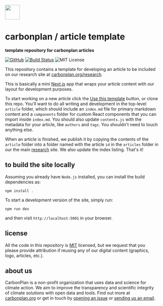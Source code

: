 <img
  src='https://carbonplan-assets.s3.amazonaws.com/monogram/dark-small.png'
  height='48'
/>

# carbonplan / article template

**template repository for carbonplan articles**

[![GitHub][github-badge]][github]
[![Build Status]][actions]
![MIT License][]

[github]: https://github.com/carbonplan/article-template
[github-badge]: https://badgen.net/badge/-/github?icon=github&label
[build status]: https://github.com/carbonplan/article-template/actions/workflows/main.yml/badge.svg
[actions]: https://github.com/carbonplan/article-template/actions/workflows/main.yaml
[mit license]: https://badgen.net/badge/license/MIT/blue

This repository contains a template for developing an article to be included on our research site at [carbonplan.org/research](https://carbonplan.org/research).

This is basically a mini [Next.js](https://nextjs.org/) app that wraps your article content with our layout for development purposes.

To start working on a new article click the [Use this template](https://github.com/carbonplan/article-template/generate) button, or clone this repo. You'll want to do all writing and development in the top-level `article` folder, which should include an `index.md` file for primary markdown content and a `components` folder for custom React components that you can import inside `index.md`. You should also update `contents.js` with the metadata for your article, like `authors` and `tags`. You shouldn't need to touch anything else.

When an article is finished, we publish it by copying the contents of the `article` folder into a folder named with the article `id` in the `articles` folder in our the main [research](https://github.org/carbonplan/research) site. We also update the index listing. That's it!

## to build the site locally

Assuming you already have `Node.js` installed, you can install the build dependencies as:

```shell
npm install .
```

To start a development version of the site, simply run:

```shell
npm run dev
```

and then visit `http://localhost:5001` in your browser.

## license

All the code in this repository is [MIT](https://choosealicense.com/licenses/mit/) licensed, but we request that you please provide attribution if reusing any of our digital content (graphics, logo, articles, etc.).

## about us

CarbonPlan is a non-profit organization that uses data and science for climate action. We aim to improve the transparency and scientific integrity of climate solutions with open data and tools. Find out more at [carbonplan.org](https://carbonplan.org/) or get in touch by [opening an issue](https://github.com/carbonplan/leap-viewer/issues/new) or [sending us an email](mailto:hello@carbonplan.org).
